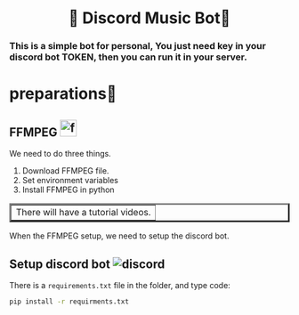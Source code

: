 <h1 align='center'>🎤 Discord Music Bot💽</h1>
<h3 align='left'> This is a simple bot for personal, You just need key in your discord bot TOKEN, then you can run it in your server.</h3>

<h1>preparations🔧</h1>

<h2>FFMPEG <a href="https://ffmpeg.org/"><img height=30 src="https://ffmpeg.org/favicon.ico" alt="ffmpeg"></img></a></h2>
<p> We need to do three things.</p>
<ol>
  <li>Download FFMPEG file.</li>
  <li>Set environment variables</li>
  <li>Install FFMPEG in python</li>
</ol>
<table border=3>
  <td> There will have a tutorial videos. </td>
</table>
<p>When the FFMPEG setup, we need to setup the discord bot.</p>
<h2>Setup discord bot <img src="https://assets-global.website-files.com/6257adef93867e50d84d30e2/62fddf0fde45a8baedcc7ee5_847541504914fd33810e70a0ea73177e%20(2)-1.png" alt="discord"></h2>
There is a <code>requirements.txt</code> file in the folder, and type code:

```sh
pip install -r requirments.txt  
```
